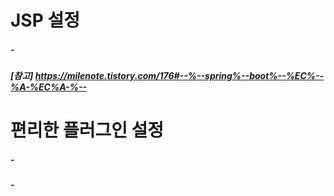 # JSP 설정
##### - 
##### [참고] https://milenote.tistory.com/176#--%--spring%--boot%--%EC%--%A-%EC%A-%--

# 편리한 플러그인 설정
##### - 
##### - 




